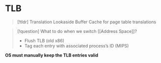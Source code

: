 # TLB
> [!tldr] Translation Lookaside Buffer
> Cache for page table translations


> [!question] What to do when we switch [[Address Space]]?
> * Flush TLB (old x86)
> * Tag each entry with associated process’s ID (MIPS)

**OS must manually keep the TLB entries valid**

